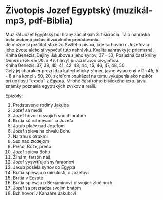 # Životopis Jozef Egyptský (muzikál-mp3, pdf-Biblia)

Muzikál Jozef Egyptský bol hraný začiatkom 3. tisícročia. Táto nahrávka bola urobená počas divadelného predstavenia.  
Je možné si prečítať state zo Svätého písma, kde sa hovorí o Jozefovi a jeho živote alebo si vypočuť túto nahrávku. Kvalita nahrávky je priemerná.  
Kniha Genezis: Dejiny Jakubove a jeho synov, 37 - 50; Posledná časť knihy Genezis (okrem 38. a 49. hlavy) je Jozefovou biografiou.    
Kniha Genezis: 37, 38, 40, 41, 42, 43, 44, 45, 46, 47, 48, 50  
Celý jej charakter prezrádza katechetický zámer, jasne vyjadrený v Gn 45, 5 - 8 a na konci v 50, 20, s cieľom poukázať na tému vykúpenia ako neskôr pri udalosti "exodu" z Egypta. Mnohé časti tohto biblického textu javia známky poznania egyptských zvykov a reálií.  

Epizódy:  
01. Predstavenie rodiny Jakuba  
02. Jozef sa modlí  
03. Jozef hovorí o svojich snoch bratom  
04. Bratia sú nahnevaní na Jozefa  
05. Jakub plače nad Jozefom  
06. Jozef spieva na chválu Bohu  
07. Na trhu s otrokmi  
08. Súd nad zlodejom  
09. Prečo, Bože, prečo  
10. Jozef spieva Bohu  
11. Ži nám, faraón náš  
12. Jozef vysvetľuje sny faraónovi  
13. Jakub posiela synov do Egypta  
14. Bratia spievajú o minulosti, o Jozefovi  
15. Bratia v Egypte  
16. Bratia spievajú o Benjamínovi, o svojich zločinoch  
17. Jozef sa prezrádza svojim bratom  
18. Boh hovorí v Kanaáne Jakubovi  
